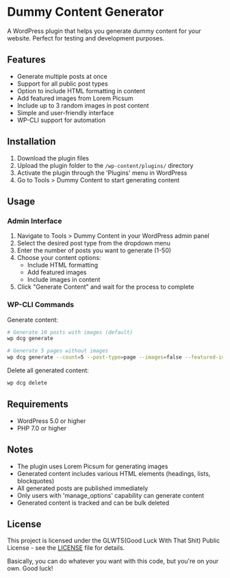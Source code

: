# Dummy Content Generator

A WordPress plugin that helps you generate dummy content for your website. Perfect for testing and development purposes.

## Features

- Generate multiple posts at once
- Support for all public post types
- Option to include HTML formatting in content
- Add featured images from Lorem Picsum
- Include up to 3 random images in post content
- Simple and user-friendly interface
- WP-CLI support for automation

## Installation

1. Download the plugin files
2. Upload the plugin folder to the `/wp-content/plugins/` directory
3. Activate the plugin through the 'Plugins' menu in WordPress
4. Go to Tools > Dummy Content to start generating content

## Usage

### Admin Interface

1. Navigate to Tools > Dummy Content in your WordPress admin panel
2. Select the desired post type from the dropdown menu
3. Enter the number of posts you want to generate (1-50)
4. Choose your content options:
   - Include HTML formatting
   - Add featured images
   - Include images in content
5. Click "Generate Content" and wait for the process to complete

### WP-CLI Commands

Generate content:

```bash
# Generate 10 posts with images (default)
wp dcg generate

# Generate 5 pages without images
wp dcg generate --count=5 --post-type=page --images=false --featured-image=false
```

Delete all generated content:

```bash
wp dcg delete
```

## Requirements

- WordPress 5.0 or higher
- PHP 7.0 or higher

## Notes

- The plugin uses Lorem Picsum for generating images
- Generated content includes various HTML elements (headings, lists, blockquotes)
- All generated posts are published immediately
- Only users with 'manage_options' capability can generate content
- Generated content is tracked and can be bulk deleted

## License

This project is licensed under the GLWTS(Good Luck With That Shit) Public License - see the [LICENSE](LICENSE) file for details.

Basically, you can do whatever you want with this code, but you're on your own. Good luck!
